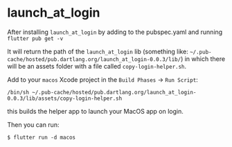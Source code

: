 # launch_at_login

After installing `launch_at_login` by adding to the pubspec.yaml and running `flutter pub get -v`

It will return the path of the `launch_at_login` lib (something like: `~/.pub-cache/hosted/pub.dartlang.org/launch_at_login-0.0.3/lib/`) in which there will be an assets folder with a file called `copy-login-helper.sh`.

Add to your `macos` Xcode project in the `Build Phases` -> `Run Script`:
```
/bin/sh ~/.pub-cache/hosted/pub.dartlang.org/launch_at_login-0.0.3/lib/assets/copy-login-helper.sh
```
this builds the helper app to launch your MacOS app on login.

Then you can run:
```
$ flutter run -d macos
```
